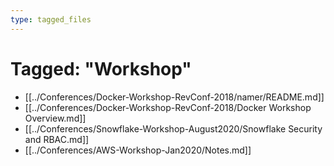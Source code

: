 ```yaml
---
type: tagged_files
---
```

# Tagged: "Workshop"

- [[../Conferences/Docker-Workshop-RevConf-2018/namer/README.md]]
- [[../Conferences/Docker-Workshop-RevConf-2018/Docker Workshop Overview.md]]
- [[../Conferences/Snowflake-Workshop-August2020/Snowflake Security and RBAC.md]]
- [[../Conferences/AWS-Workshop-Jan2020/Notes.md]]
